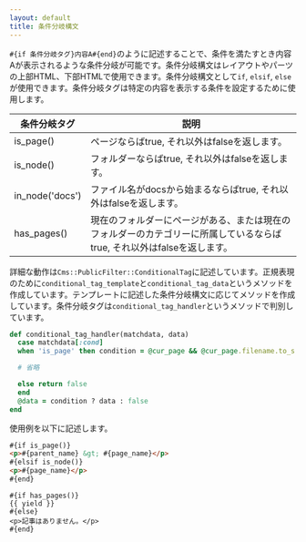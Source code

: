 ```yaml
---
layout: default
title: 条件分岐構文
---
```


`#{if 条件分岐タグ}内容A#{end}`のように記述することで、条件を満たすとき内容Aが表示されるような条件分岐が可能です。条件分岐構文はレイアウトやパーツの上部HTML、下部HTMLで使用できます。条件分岐構文として`if`, `elsif`, `else`が使用できます。条件分岐タグは特定の内容を表示する条件を設定するために使用します。

|条件分岐タグ|説明|
|---|---|
|is_page()|ページならばtrue, それ以外はfalseを返します。|
|is_node()|フォルダーならばtrue, それ以外はfalseを返します。|
|in_node('docs')|ファイル名がdocsから始まるならばtrue, それ以外はfalseを返します。|
|has_pages()|現在のフォルダーにページがある、または現在のフォルダーのカテゴリーに所属しているならばtrue, それ以外はfalseを返します。|

詳細な動作は`Cms::PublicFilter::ConditionalTag`に記述しています。正規表現のために`conditional_tag_template`と`conditional_tag_data`というメソッドを作成しています。テンプレートに記述した条件分岐構文に応じてメソッドを作成しています。条件分岐タグは`conditional_tag_handler`というメソッドで判別しています。

~~~ruby
def conditional_tag_handler(matchdata, data)
  case matchdata[:cond]
  when 'is_page' then condition = @cur_page && @cur_page.filename.to_s.start_with?(matchdata[:path])

  # 省略

  else return false
  end
  @data = condition ? data : false
end
~~~

使用例を以下に記述します。

~~~html
#{if is_page()}
<p>#{parent_name} &gt; #{page_name}</p>
#{elsif is_node()}
<p>#{page_name}</p>
#{end}
~~~
<div class="language-html highlighter-rouge"><div class="highlight"><pre class="highlight"><code>#{if has_pages()}
<span class="nt">{</span><span class="nt">{</span><span class="nt"> yield </span><span>}</span><span>}</span>
#{else}
<span class="nt">&lt;p&gt;</span>記事はありません。<span class="nt">&lt;/p&gt;</span>
#{end}
</code></pre></div></div>
